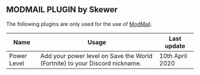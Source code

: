 ## **MODMAIL PLUGIN by Skewer**

The following plugins are only used for the use of [ModMail](https://github.com/kyb3r/modmail).
<br>

|    Name   |   Usage   |  Last update |
|     --    |     --    |       --     |
|  Power Level  |  Add your power level on Save the World (Fortnite) to your Discord nickname.  | 10th April 2020 |
